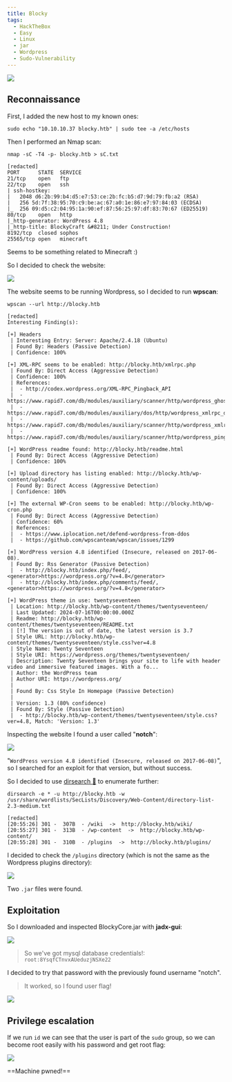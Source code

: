 ```yaml
---
title: Blocky
tags:
  - HackTheBox
  - Easy
  - Linux
  - jar
  - Wordpress
  - Sudo-Vulnerability
---
```

![](Pasted%20image%2020241031204018.png)

## Reconnaissance

First, I added the new host to my known ones:

```shell
sudo echo "10.10.10.37 blocky.htb" | sudo tee -a /etc/hosts
```

Then I performed an Nmap scan:

```shell
nmap -sC -T4 -p- blocky.htb > sC.txt

[redacted]
PORT      STATE  SERVICE
21/tcp    open   ftp
22/tcp    open   ssh
| ssh-hostkey: 
|   2048 d6:2b:99:b4:d5:e7:53:ce:2b:fc:b5:d7:9d:79:fb:a2 (RSA)
|   256 5d:7f:38:95:70:c9:be:ac:67:a0:1e:86:e7:97:84:03 (ECDSA)
|_  256 09:d5:c2:04:95:1a:90:ef:87:56:25:97:df:83:70:67 (ED25519)
80/tcp    open   http
|_http-generator: WordPress 4.8
|_http-title: BlockyCraft &#8211; Under Construction!
8192/tcp  closed sophos
25565/tcp open   minecraft
```

Seems to be something related to Minecraft :)

So I decided to check the website:

![](Pasted%20image%2020241031204840.png)

The website seems to be running Wordpress, so I decided to run **wpscan**:

```shell
wpscan --url http://blocky.htb

[redacted]
Interesting Finding(s):

[+] Headers
 | Interesting Entry: Server: Apache/2.4.18 (Ubuntu)
 | Found By: Headers (Passive Detection)
 | Confidence: 100%

[+] XML-RPC seems to be enabled: http://blocky.htb/xmlrpc.php
 | Found By: Direct Access (Aggressive Detection)
 | Confidence: 100%
 | References:
 |  - http://codex.wordpress.org/XML-RPC_Pingback_API
 |  - https://www.rapid7.com/db/modules/auxiliary/scanner/http/wordpress_ghost_scanner/
 |  - https://www.rapid7.com/db/modules/auxiliary/dos/http/wordpress_xmlrpc_dos/
 |  - https://www.rapid7.com/db/modules/auxiliary/scanner/http/wordpress_xmlrpc_login/
 |  - https://www.rapid7.com/db/modules/auxiliary/scanner/http/wordpress_pingback_access/

[+] WordPress readme found: http://blocky.htb/readme.html
 | Found By: Direct Access (Aggressive Detection)
 | Confidence: 100%

[+] Upload directory has listing enabled: http://blocky.htb/wp-content/uploads/
 | Found By: Direct Access (Aggressive Detection)
 | Confidence: 100%

[+] The external WP-Cron seems to be enabled: http://blocky.htb/wp-cron.php
 | Found By: Direct Access (Aggressive Detection)
 | Confidence: 60%
 | References:
 |  - https://www.iplocation.net/defend-wordpress-from-ddos
 |  - https://github.com/wpscanteam/wpscan/issues/1299

[+] WordPress version 4.8 identified (Insecure, released on 2017-06-08).
 | Found By: Rss Generator (Passive Detection)
 |  - http://blocky.htb/index.php/feed/, <generator>https://wordpress.org/?v=4.8</generator>
 |  - http://blocky.htb/index.php/comments/feed/, <generator>https://wordpress.org/?v=4.8</generator>

[+] WordPress theme in use: twentyseventeen
 | Location: http://blocky.htb/wp-content/themes/twentyseventeen/
 | Last Updated: 2024-07-16T00:00:00.000Z
 | Readme: http://blocky.htb/wp-content/themes/twentyseventeen/README.txt
 | [!] The version is out of date, the latest version is 3.7
 | Style URL: http://blocky.htb/wp-content/themes/twentyseventeen/style.css?ver=4.8
 | Style Name: Twenty Seventeen
 | Style URI: https://wordpress.org/themes/twentyseventeen/
 | Description: Twenty Seventeen brings your site to life with header video and immersive featured images. With a fo...
 | Author: the WordPress team
 | Author URI: https://wordpress.org/
 |
 | Found By: Css Style In Homepage (Passive Detection)
 |
 | Version: 1.3 (80% confidence)
 | Found By: Style (Passive Detection)
 |  - http://blocky.htb/wp-content/themes/twentyseventeen/style.css?ver=4.8, Match: 'Version: 1.3'
```

Inspecting the website I found a user called "**notch**":

![](Pasted%20image%2020241031210900.png)

"`WordPress version 4.8 identified (Insecure, released on 2017-06-08)`", so I searched for an exploit for that version, but without success.

So I decided to use [dirsearch 📁](/notes/tools/dirsearch.md) to enumerate further:

```shell
dirsearch -e * -u http://blocky.htb -w /usr/share/wordlists/SecLists/Discovery/Web-Content/directory-list-2.3-medium.txt

[redacted]
[20:55:26] 301 -  307B  - /wiki  ->  http://blocky.htb/wiki/                
[20:55:27] 301 -  313B  - /wp-content  ->  http://blocky.htb/wp-content/    
[20:55:28] 301 -  310B  - /plugins  ->  http://blocky.htb/plugins/
```

I decided to check the `/plugins` directory (which is not the same as the Wordpress plugins directory):

![](Pasted%20image%2020241031210037.png)

Two `.jar` files were found. 

## Exploitation

So I downloaded and inspected BlockyCore.jar with **jadx-gui**:

![](Pasted%20image%2020241031210644.png)

> So we've got mysql database credentials!: `root:8YsqfCTnvxAUeduzjNSXe22`

I decided to try that password with the previously found username "notch".

> It worked, so I found user flag!

![](Pasted%20image%2020241031211051.png)

## Privilege escalation

If we run `id` we can see that the user is part of the `sudo` group, so we can become root easily with his password and get root flag:

![](Pasted%20image%2020241031211657.png)

==Machine pwned!==






